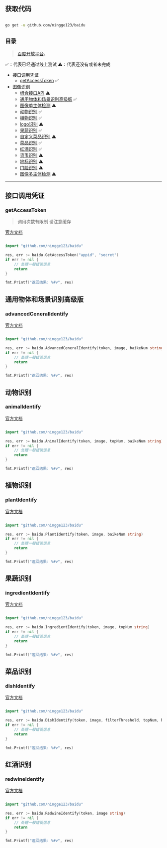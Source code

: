 ## 获取代码

```sh

go get -u github.com/ningge123/baidu

```

## `目录`

> [百度开放平台](https://ai.baidu.com/ai-doc/)。

✅：代表已经通过线上测试
⚠️：代表还没有或者未完成

- [接口调用凭证](#接口调用凭证)
  - [getAccessToken](#getAccessToken) ✅
- [图像识别]()
  - [组合接口API](#访问留存) ⚠️
  - [通用物体和场景识别高级版](#advancedCeneralIdentify) ✅
  - [图像单主体检测](#访问留存) ⚠️
  - [动物识别](#animalIdentify) ✅
  - [植物识别](#plantIdentify) ✅
  - [logo识别](#访问留存)  ⚠️
  - [果蔬识别](#ingredientIdentify) ✅
  - [自定义菜品识别](#访问留存) ⚠️
  - [菜品识别](#dishIdentify) ✅
  - [红酒识别](#redwineIdentify) ✅
  - [货币识别](#访问留存) ⚠️
  - [地标识别](#访问留存) ⚠️
  - [门脸识别](#访问留存) ⚠️
  - [图像多主体检测](#访问留存) ⚠️
---

## 接口调用凭证

### getAccessToken

> 调用次数有限制 请注意缓存

[官方文档](https://ai.baidu.com/ai-doc/REFERENCE/Ck3dwjhhu)

```go

import "github.com/ningge123/baidu"

res, err := baidu.GetAccessToken("appid", "secret")
if err != nil {
    // 处理一般错误信息
    return
}

fmt.Printf("返回结果: %#v", res)

```

## 通用物体和场景识别高级版

### advancedCeneralIdentify

[官方文档](https://ai.baidu.com/ai-doc/IMAGERECOGNITION/Xk3bcxe21)

```go

import "github.com/ningge123/baidu"

res, err := baidu.AdvancedCeneralIdentify(token, image, baikeNum string)
if err != nil {
    // 处理一般错误信息
    return
}

fmt.Printf("返回结果: %#v", res)

```

## 动物识别

### animalIdentify

[官方文档](https://ai.baidu.com/ai-doc/IMAGERECOGNITION/Zk3bcxdfr)

```go

import "github.com/ningge123/baidu"

res, err := baidu.AnimalIdentify(token, image, topNum, baikeNum string)
if err != nil {
    // 处理一般错误信息
    return
}

fmt.Printf("返回结果: %#v", res)

```

## 植物识别

### plantIdentify

[官方文档](https://ai.baidu.com/ai-doc/IMAGERECOGNITION/Mk3bcxe9i)

```go

import "github.com/ningge123/baidu"

res, err := baidu.PlantIdentify(token, image, baikeNum string)
if err != nil {
    // 处理一般错误信息
    return
}

fmt.Printf("返回结果: %#v", res)

```

## 果蔬识别

### ingredientIdentify

[官方文档](https://ai.baidu.com/ai-doc/IMAGERECOGNITION/wk3bcxevq)

```go

import "github.com/ningge123/baidu"

res, err := baidu.IngredientIdentify(token, image, topNum string)
if err != nil {
    // 处理一般错误信息
    return
}

fmt.Printf("返回结果: %#v", res)

```

## 菜品识别

### dishIdentify

[官方文档](https://ai.baidu.com/ai-doc/IMAGERECOGNITION/tk3bcxbb0)

```go

import "github.com/ningge123/baidu"

res, err := baidu.DishIdentify(token, image, filterThreshold, topNum, baikeNum string)
if err != nil {
    // 处理一般错误信息
    return
}

fmt.Printf("返回结果: %#v", res)

```

## 红酒识别

### redwineIdentify

[官方文档](https://ai.baidu.com/ai-doc/IMAGERECOGNITION/Tk3bcxctf)

```go

import "github.com/ningge123/baidu"

res, err := baidu.RedwineIdentify(token, image string)
if err != nil {
    // 处理一般错误信息
    return
}

fmt.Printf("返回结果: %#v", res)

```